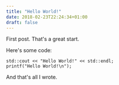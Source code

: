 ```yaml
---
title: "Hello World!"
date: 2018-02-23T22:24:34+01:00
draft: false
---
```


First post. That's a great start.


Here's some code:


    std::cout << "Hello World!" << std::endl;
    printf("Hello World!\n");


And that's all I wrote.
